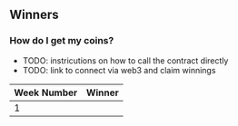 ## Winners

### How do I get my coins?

- TODO: instricutions on how to call the contract directly
- TODO: link to connect via web3 and claim winnings

| Week Number | Winner |
| ------ | ----- |
| 1 | |

